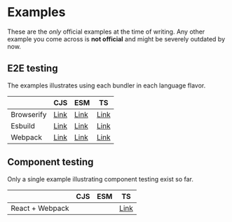 # Examples

These are the *only* official examples at the time of writing. Any other example you come across is **not official** and might be severely outdated by now.

## E2E testing

The examples illustrates using each bundler in each language flavor.

|            | CJS                    | ESM                    | TS                    |
|------------|------------------------|------------------------|-----------------------|
| Browserify | [Link](browserify-cjs) | [Link](browserify-esm) | [Link](browserify-ts) |
| Esbuild    | [Link](esbuild-cjs)    | [Link](esbuild-esm)    | [Link](esbuild-ts)    |
| Webpack    | [Link](webpack-cjs)    | [Link](webpack-esm)    | [Link](webpack-ts)    |

## Component testing

Only a single example illustrating component testing exist so far.

|                 | CJS                    | ESM                    | TS                    |
|-----------------|------------------------|------------------------|-----------------------|
| React + Webpack |                        |                        | [Link](ct-react-ts)   |
